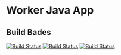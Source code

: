 # Worker Java App
## Build Bades
[![Build Status](http://35.199.169.222:8080/buildStatus/icon?job=instavote%2Fworker-build&subject=Build+time+${duration}&color=blue)](http://35.199.169.222:8080/job/instavote/job/worker-build/)
[![Build Status](http://35.199.169.222:8080/buildStatus/icon?job=instavote%2Fworker-test&subject=Test+time+${duration}&color=yellow)](http://35.199.169.222:8080/job/instavote/job/worker-test/)
[![Build Status](http://35.199.169.222:8080/buildStatus/icon?job=instavote%2Fworker-package&subject=Packaging+time+${duration}&color=green)](http://35.199.169.222:8080/job/instavote/job/worker-package/)